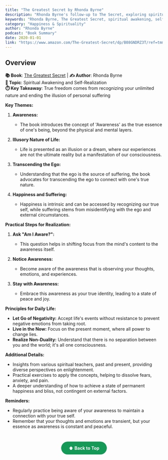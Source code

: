 ```yaml
---
title: "The Greatest Secret by Rhonda Byrne"
description: "Rhonda Byrne's follow-up to The Secret, exploring spiritual awakening and self-realization to end personal suffering and discover lasting happiness."
keywords: "Rhonda Byrne, The Greatest Secret, spiritual awakening, self-realization, happiness, consciousness, personal transformation"
category: "Happiness & Spirituality"
author: "Rhonda Byrne"
podcast: "Book Summary"
date: 2020-01-01
link: "https://www.amazon.com/The-Greatest-Secret/dp/B08GNDRZ3T/ref=tmm_aud_swatch_0?_encoding=UTF8&qid=&sr="
---
```


## Overview

**📚 Book**: [The Greatest Secret](https://www.amazon.com/The-Greatest-Secret/dp/B08GNDRZ3T/ref=tmm_aud_swatch_0?_encoding=UTF8&qid=&sr=) | **✍️ Author**: Rhonda Byrne  
**🎯 Topic**: Spiritual Awakening and Self-Realization  
**⏱️ Key Takeaway**: True freedom comes from recognizing your unlimited nature and ending the illusion of personal suffering

**Key Themes:**

1. **Awareness:**
   - The book introduces the concept of 'Awareness' as the true essence of one's being, beyond the physical and mental layers.

2. **Illusory Nature of Life:**
   - Life is presented as an illusion or a dream, where our experiences are not the ultimate reality but a manifestation of our consciousness.

3. **Transcending the Ego:**
   - Understanding that the ego is the source of suffering, the book advocates for transcending the ego to connect with one's true nature.

4. **Happiness and Suffering:**
   - Happiness is intrinsic and can be accessed by recognizing our true self, while suffering stems from misidentifying with the ego and external circumstances.

**Practical Steps for Realization:**

1. **Ask "Am I Aware?":**
   - This question helps in shifting focus from the mind's content to the awareness itself.

2. **Notice Awareness:**
   - Become aware of the awareness that is observing your thoughts, emotions, and experiences.

3. **Stay with Awareness:**
   - Embrace this awareness as your true identity, leading to a state of peace and joy.

**Principles for Daily Life:**

- **Let Go of Negativity:** Accept life's events without resistance to prevent negative emotions from taking root.
- **Live in the Now:** Focus on the present moment, where all power to change lies.
- **Realize Non-Duality:** Understand that there is no separation between you and the world; it's all one consciousness.

**Additional Details:**

- Insights from various spiritual teachers, past and present, providing diverse perspectives on enlightenment.
- Practical exercises to apply the concepts, helping to dissolve fears, anxiety, and pain.
- A deeper understanding of how to achieve a state of permanent happiness and bliss, not contingent on external factors.

**Reminders:**

- Regularly practice being aware of your awareness to maintain a connection with your true self.
- Remember that your thoughts and emotions are transient, but your essence as awareness is constant and peaceful.

<div style="text-align: center; margin: 40px 0;">
  <a href="#" style="background: #159957; color: white; padding: 12px 24px; border-radius: 25px; text-decoration: none; font-weight: bold; display: inline-block; transition: all 0.3s ease;" onmouseover="this.style.background='#1e7e34'; this.style.transform='translateY(-2px)'" onmouseout="this.style.background='#159957'; this.style.transform='translateY(0)'">
    ⬆️ Back to Top
  </a>
</div>